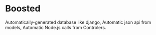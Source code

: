 Boosted
=======

Automatically-generated database like django, Automatic json api from models, Automatic Node.js calls from Controlers.
